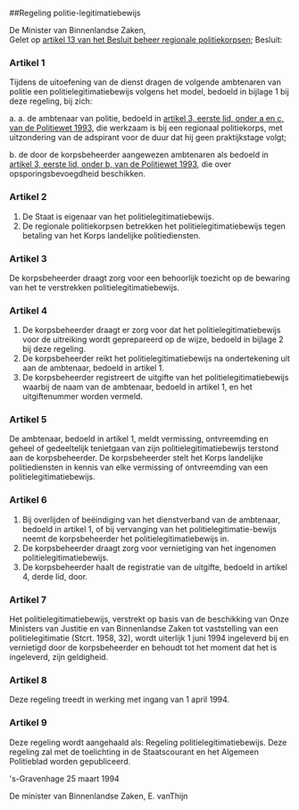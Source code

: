 <meta http-equiv='Content-Type' content='text/html; charset=utf-8' />

##Regeling politie-legitimatiebewijs

De Minister van Binnenlandse Zaken,  
Gelet op [artikel 13 van het Besluit beheer regionale politiekorpsen](../../../../AMvB/besluit/beheer/regionale/politiekorpsen/BWBR0006560/README.md);
Besluit:    

### Artikel  1  

Tijdens de uitoefening van de dienst dragen de volgende ambtenaren van politie een politielegitimatiebewijs volgens het model, bedoeld in bijlage 1 bij deze regeling, bij zich: 

a. a. de ambtenaar van politie, bedoeld in [artikel 3, eerste lid, onder a en c, van de Politiewet 1993](../../../../wet/politiewet/1993/BWBR0006299/README.md), die werkzaam is bij een regionaal politiekorps, met uitzondering van de adspirant voor de duur dat hij geen praktijkstage volgt;  

b. de door de korpsbeheerder aangewezen ambtenaren als bedoeld in [artikel 3, eerste lid, onder b, van de Politiewet 1993](../../../../wet/politiewet/1993/BWBR0006299/README.md), die over opsporingsbevoegdheid beschikken.    

### Artikel  2  

1.  De Staat is eigenaar van het politielegitimatiebewijs.   
2.  De regionale politiekorpsen betrekken het politielegitimatiebewijs tegen betaling van het Korps landelijke politiediensten.   

### Artikel  3  

De korpsbeheerder draagt zorg voor een behoorlijk toezicht op de bewaring van het te verstrekken politielegitimatiebewijs.  

### Artikel  4  

1.  De korpsbeheerder draagt er zorg voor dat het politielegitimatiebewijs voor de uitreiking wordt geprepareerd op de wijze, bedoeld in bijlage 2 bij deze regeling.   
2.  De korpsbeheerder reikt het politielegitimatiebewijs na ondertekening uit aan de ambtenaar, bedoeld in artikel 1.   
3.  De korpsbeheerder registreert de uitgifte van het politielegitimatiebewijs waarbij de naam van de ambtenaar, bedoeld in artikel 1, en het uitgiftenummer worden vermeld.   

### Artikel  5  

De ambtenaar, bedoeld in artikel 1, meldt vermissing, ontvreemding en geheel of gedeeltelijk tenietgaan van zijn politielegitimatiebewijs terstond aan de korpsbeheerder. De korpsbeheerder stelt het Korps landelijke politiediensten in kennis van elke vermissing of ontvreemding van een politielegitimatiebewijs.  

### Artikel  6  

1.  Bij overlijden of beëindiging van het dienstverband van de ambtenaar, bedoeld in artikel 1, of bij vervanging van het politielegitimatie-bewijs neemt de korpsbeheerder het politielegitimatiebewijs in.   
2.  De korpsbeheerder draagt zorg voor vernietiging van het ingenomen politielegitimatiebewijs.   
3.  De korpsbeheerder haalt de registratie van de uitgifte, bedoeld in artikel 4, derde lid, door.   

### Artikel  7  

Het politielegitimatiebewijs, verstrekt op basis van de beschikking van Onze Ministers van Justitie en van Binnenlandse Zaken tot vaststelling van een politielegitimatie (Stcrt. 1958, 32), wordt uiterlijk 1 juni 1994 ingeleverd bij en vernietigd door de korpsbeheerder en behoudt tot het moment dat het is ingeleverd, zijn geldigheid.  

### Artikel  8  

Deze regeling treedt in werking met ingang van 1 april 1994.  

### Artikel  9  

Deze regeling wordt aangehaald als: Regeling politielegitimatiebewijs. Deze regeling zal met de toelichting in de Staatscourant en het Algemeen Politieblad worden gepubliceerd.  

's-Gravenhage 
25 maart 1994    

De 
minister van Binnenlandse Zaken, 
E. vanThijn    
